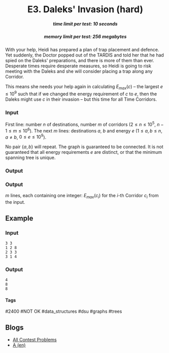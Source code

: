 <h1 style='text-align: center;'> E3. Daleks' Invasion (hard)</h1>

<h5 style='text-align: center;'>time limit per test: 10 seconds</h5>
<h5 style='text-align: center;'>memory limit per test: 256 megabytes</h5>

With your help, Heidi has prepared a plan of trap placement and defence. Yet suddenly, the Doctor popped out of the TARDIS and told her that he had spied on the Daleks' preparations, and there is more of them than ever. Desperate times require desperate measures, so Heidi is going to risk meeting with the Daleks and she will consider placing a trap along any Corridor.

This means she needs your help again in calculating $E_{max}(c)$ – the largest $e \le 10^9$ such that if we changed the energy requirement of $c$ to $e$, then the Daleks might use $c$ in their invasion – but this time for all Time Corridors.

### Input

First line: number $n$ of destinations, number $m$ of corridors ($2 \leq n \leq 10^5$, $n - 1 \leq m \leq 10^6$). The next $m$ lines: destinations $a$, $b$ and energy $e$ ($1 \leq a, b \leq n$, $a \neq b$, $0 \leq e \leq 10^9$).

No pair $\{a, b\}$ will repeat. The graph is guaranteed to be connected. It is not guaranteed that all energy requirements $e$ are distinct, or that the minimum spanning tree is unique.

### Output

### Output

 $m$ lines, each containing one integer: $E_{max}(c_i)$ for the $i$-th Corridor $c_i$ from the input.

## Example

### Input


```text
3 3  
1 2 8  
2 3 3  
3 1 4  

```
### Output


```text
4  
8  
8  

```


#### Tags 

#2400 #NOT OK #data_structures #dsu #graphs #trees 

## Blogs
- [All Contest Problems](../Helvetic_Coding_Contest_2019_online_mirror_(teams_allowed,_unrated).md)
- [A (en)](../blogs/A_(en).md)
